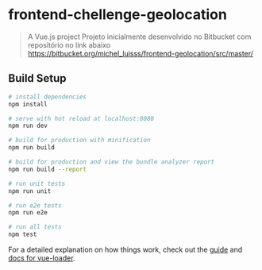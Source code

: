 # frontend-chellenge-geolocation

> A Vue.js project
> Projeto inicialmente desenvolvido no Bitbucket com repositório no link abaixo
> https://bitbucket.org/michel_luisss/frontend-geolocation/src/master/

## Build Setup

``` bash
# install dependencies
npm install

# serve with hot reload at localhost:8080
npm run dev

# build for production with minification
npm run build

# build for production and view the bundle analyzer report
npm run build --report

# run unit tests
npm run unit

# run e2e tests
npm run e2e

# run all tests
npm test
```

For a detailed explanation on how things work, check out the [guide](http://vuejs-templates.github.io/webpack/) and [docs for vue-loader](http://vuejs.github.io/vue-loader).
